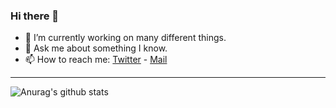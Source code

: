 ### Hi there 👋


- 🔭 I’m currently working on many different things.
- 💬 Ask me about something I know.
- 📫 How to reach me: [Twitter](https://twitter.com/clemens_space) - [Mail](mailto:mail@clemens-rumpfhuber.at)

---

![Anurag's github stats](https://github-readme-stats.vercel.app/api?username=crumpfhuber&show_icons=true&theme=vue-dark&include_all_commits=true)
